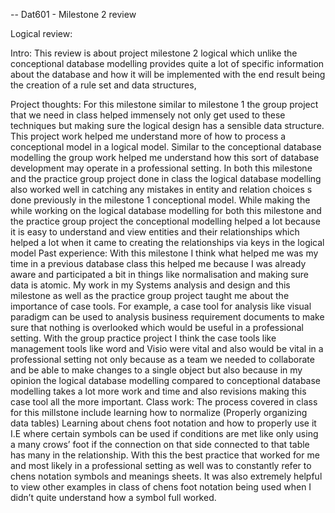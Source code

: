 -- Dat601 - Milestone 2 review

Logical review:

Intro: 
This review is about project milestone 2 logical which unlike the conceptional database modelling provides quite a lot of specific information about the database and how it will be implemented with the end result being the creation of a rule set and data structures,

Project thoughts:
For this milestone similar to milestone 1 the group project that we need in class helped immensely not only get used to these techniques  but making sure the logical design has a sensible data structure. This project work helped me understand more of how to process a conceptional model in a logical model.
Similar to the conceptional database modelling the group work helped me understand how this sort of database development may operate in a professional setting. In both this milestone and the practice group project done in class the logical database modelling also worked well in catching any mistakes in entity and relation choices s done previously  in the milestone 1 conceptional model.
While making the while working on the logical database modelling for both this milestone and the practice group project the conceptional modelling helped a lot  because it is easy to understand and view entities and their relationships which helped a lot when it came to creating the relationships via keys in the logical model
Past experience:
With this milestone I think what helped me was my time in a previous database class this helped me because I was already aware and participated a bit in things like normalisation and making sure data is atomic.
My work in my Systems analysis and design and this milestone as well as the practice group project taught me about the importance of case tools. For example, a case tool for analysis like visual paradigm can be used to analysis business requirement documents to make sure that nothing is overlooked  which would be useful in a professional setting.
With the group practice project I think the case tools like management tools like word and Visio were vital and also would be vital in a professional setting not only because as a team we needed to collaborate and be able to make changes to a single object but also because in my opinion the logical database modelling compared to conceptional database modelling takes a lot more work and time and also revisions  making this case tool all the more important.
Class work:
The process  covered in class for this millstone include learning how to normalize (Properly organizing data tables)
Learning about chens foot notation and how to properly use it I.E where certain symbols can be used if conditions are met like only using a many crows’ foot if the connection on that side connected to that table has many in the relationship. With this the best practice that worked for me and most likely in a professional setting as well was to constantly refer to chens notation symbols and meanings sheets. It was also extremely helpful to view other examples in class of chens foot notation being used when I didn’t quite understand how a symbol full worked.

